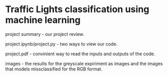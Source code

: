 # Traffic Lights classification using machine learning


project summary - our project review.


project.ipynb/project.py - two ways to view our code.


project.pdf - convinient way to read the inputs and outputs of the code.


images - the results for the greyscale expiriment as images and the images that models missclassified for the RGB format.
 
